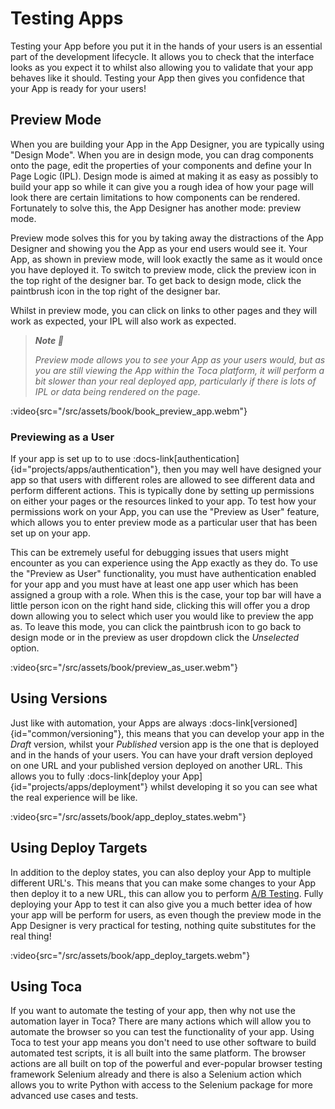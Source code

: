 # Testing Apps

Testing your App before you put it in the hands of your users is an essential part of the development lifecycle. It allows you to check that the interface looks as you expect it to whilst also allowing you to validate that your app behaves like it should. Testing your App then gives you confidence that your App is ready for your users!


## Preview Mode

When you are building your App in the App Designer, you are typically using "Design Mode". When you are in design mode, you can drag components onto the page, edit the properties of your components and define your In Page Logic (IPL). Design mode is aimed at making it as easy as possibly to build your app so while it can give you a rough idea of how your page will look there are certain limitations to how components can be rendered. Fortunately to solve this, the App Designer has another mode: preview mode.

Preview mode solves this for you by taking away the distractions of the App Designer and showing you the App as your end users would see it. Your App, as shown in preview mode, will look exactly the same as it would once you have deployed it. To switch to preview mode, click the preview icon in the top right of the designer bar. To get back to design mode, click the paintbrush icon in the top right of the designer bar.

Whilst in preview mode, you can click on links to other pages and they will work as expected, your IPL will also work as expected.

> _**Note 📝**_
>
> _Preview mode allows you to see your App as your users would, but as you are still viewing the App within the Toca platform, it will perform a bit slower than your real deployed app, particularly if there is lots of IPL or data being rendered on the page._

:video{src="/src/assets/book/book_preview_app.webm"}

### Previewing as a User

If your app is set up to to use :docs-link[authentication]{id="projects/apps/authentication"}, then you may well have designed your app so that users with different roles are allowed to see different data and perform different actions. This is typically done by setting up permissions on either your pages or the resources linked to your app. To test how your permissions work on your App, you can use the "Preview as User" feature, which allows you to enter preview mode as a particular user that has been set up on your app.

This can be extremely useful for debugging issues that users might encounter as you can experience using the App exactly as they do. To use the "Preview as User" functionality, you must have authentication enabled for your app and you must have at least one app user which has been assigned a group with a role. When this is the case, your top bar will have a little person icon on the right hand side, clicking this will offer you a drop down allowing you to select which user you would like to preview the app as. To leave this mode, you can click the paintbrush icon to go back to design mode or in the preview as user dropdown click the _Unselected_ option.

:video{src="/src/assets/book/preview_as_user.webm"}

## Using Versions

Just like with automation, your Apps are always :docs-link[versioned]{id="common/versioning"}, this means that you can develop your app in the _Draft_ version, whilst your _Published_ version app is the one that is deployed and in the hands of your users. You can have your draft version deployed on one URL and your published version deployed on another URL. This allows you to fully :docs-link[deploy your App]{id="projects/apps/deployment"} whilst developing it so you can see what the real experience will be like.

:video{src="/src/assets/book/app_deploy_states.webm"}

## Using Deploy Targets

In addition to the deploy states, you can also deploy your App to multiple different URL's. This means that you can make some changes to your App then deploy it to a new URL, this can allow you to perform [A/B Testing](https://en.wikipedia.org/wiki/A/B_testing). Fully deploying your App to test it can also give you a much better idea of how your app will be perform for users, as even though the preview mode in the App Designer is very practical for testing, nothing quite substitutes for the real thing!

:video{src="/src/assets/book/app_deploy_targets.webm"}


## Using Toca

If you want to automate the testing of your app, then why not use the automation layer in Toca? There are many actions which will allow you to automate the browser so you can test the functionality of your app. Using Toca to test your app means you don't need to use other software to build automated test scripts, it is all built into the same platform. The browser actions are all built on top of the powerful and ever-popular browser testing framework Selenium already and there is also a Selenium action which allows you to write Python with access to the Selenium package for more advanced use cases and tests.
